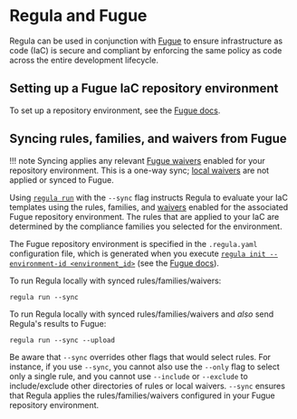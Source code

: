 # Regula and Fugue

Regula can be used in conjunction with [Fugue](https://www.fugue.co) to ensure infrastructure as code (IaC) is secure and compliant by enforcing the same policy as code across the entire development lifecycle.

## Setting up a Fugue IaC repository environment

To set up a repository environment, see the [Fugue docs](https://docs.fugue.co/setup-repository.html).

## Syncing rules, families, and waivers from Fugue

!!! note
    Syncing applies any relevant [Fugue waivers](https://docs.fugue.co/waivers.html) enabled for your repository environment. This is a one-way sync; [local waivers](configuration.md#waiving-rule-results) are not applied or synced to Fugue.

Using [`regula run`](usage.md#run) with the `--sync` flag instructs Regula to evaluate your IaC templates using the rules, families, and [waivers](https://docs.fugue.co/waivers.html) enabled for the associated Fugue repository environment. The rules that are applied to your IaC are determined by the compliance families you selected for the environment.

The Fugue repository environment is specified in the `.regula.yaml` configuration file, which is generated when you execute [`regula init --environment-id <environment_id>`](usage.md#init) (see the [Fugue docs](https://docs.fugue.co/setup-repository.html#step-5-kicking-off-a-scan)).

To run Regula locally with synced rules/families/waivers:

```
regula run --sync
```

To run Regula locally with synced rules/families/waivers and _also_ send Regula's results to Fugue:

```
regula run --sync --upload
```

Be aware that `--sync` overrides other flags that would select rules. For instance, if you use `--sync`, you cannot also use the `--only` flag to select only a single rule, and you cannot use `--include` or `--exclude` to include/exclude other directories of rules or local waivers. `--sync` ensures that Regula applies the rules/families/waivers configured in your Fugue repository environment.
